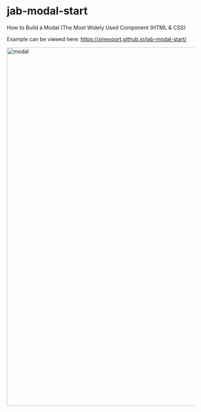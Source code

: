 # jab-modal-start
How to Build a Modal (The Most Widely Used Component (HTML &amp; CSS) 

Example can be viewed here: https://xinexport.github.io/jab-modal-start/

<img width="960" alt="modal" src="https://github.com/XINEXPORT/jab-modal-start/assets/40744735/f950b6b3-c405-4920-95cf-e50c86629c47">

